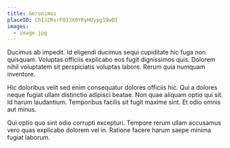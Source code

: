 ```yaml
---
title: Geronimos
placeID: ChIJZRsrFOJ3X0YRyHOypg19wDI
images:
  - image.jpg
---
```


Ducimus ab impedit. Id eligendi ducimus sequi cupiditate hic fuga non quisquam. Voluptas officiis explicabo eos fugit dignissimos quis. Dolorem nihil voluptatem sit perspiciatis voluptas labore. Rerum quia numquam inventore.

Hic doloribus velit sed enim consequatur dolores officiis hic. Qui a dolores neque fugiat ullam distinctio adipisci beatae. Non quae aliquam optio qui sit. Id harum laudantium. Temporibus facilis sit fugit maxime sint. Et odio omnis aut minus.

Qui optio quo sint odio corrupti excepturi. Tempore rerum ullam accusamus vero quas explicabo dolorem vel in. Ratione facere harum saepe minima fugiat laborum.
